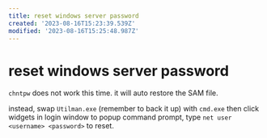 ```yaml
---
title: reset windows server password
created: '2023-08-16T15:23:39.539Z'
modified: '2023-08-16T15:25:48.987Z'
---
```


# reset windows server password

`chntpw` does not work this time. it will auto restore 
the SAM file.

instead, swap `Utilman.exe` (remember to back it up) with `cmd.exe` then click widgets in login window to popup command prompt, type `net user <username> <password>` to reset.


